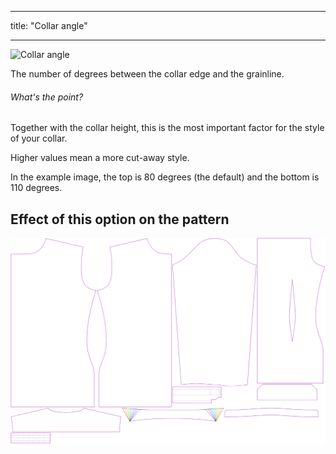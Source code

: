 ***

title: "Collar angle"

***

![Collar angle](collarangle.svg)

The number of degrees between the collar edge and the grainline.

<Note>

###### What's the point?

Together with the collar height, this is the most important factor for the style of your collar.

Higher values mean a more cut-away style.

In the example image, the top is 80 degrees (the default) and the bottom is 110 degrees.

</Note>

## Effect of this option on the pattern

![This image shows the effect of this option by superimposing several variants that have a different value for this option](simon_collarangle_sample.svg "Effect of this option on the pattern")
